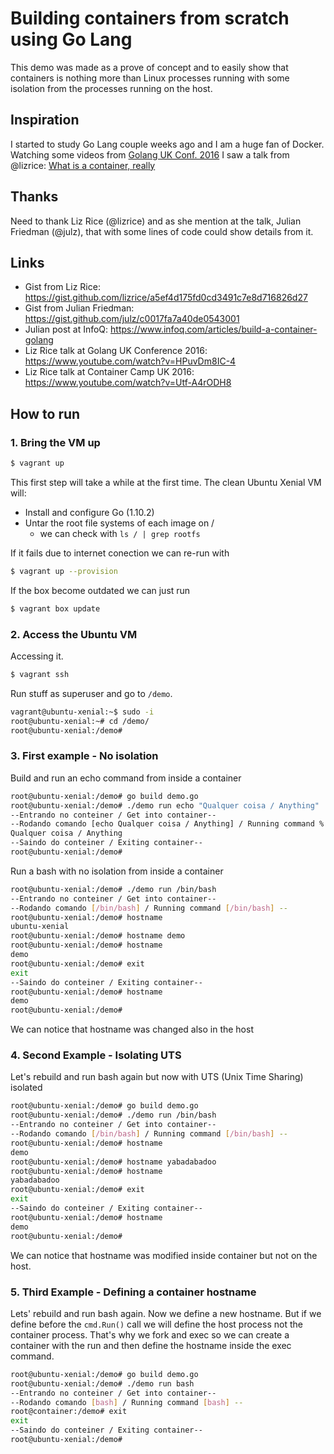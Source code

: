 # Building containers from scratch using Go Lang

This demo was made as a prove of concept and to easily show that containers is nothing more than Linux processes running with some isolation from the processes running on the host.


## Inspiration

I started to study Go Lang couple weeks ago and I am a huge fan of Docker. Watching some videos from [Golang UK Conf. 2016](http://golanguk.com) I saw a talk from @lizrice: [What is a container, really](https://www.youtube.com/watch?v=HPuvDm8IC-4)

## Thanks

Need to thank Liz Rice (@lizrice) and as she mention at the talk, Julian Friedman (@julz), that with some lines of code could show details from it.

## Links

 - Gist from Liz Rice: https://gist.github.com/lizrice/a5ef4d175fd0cd3491c7e8d716826d27
 - Gist from Julian Friedman: https://gist.github.com/julz/c0017fa7a40de0543001
 - Julian post at InfoQ: https://www.infoq.com/articles/build-a-container-golang
 - Liz Rice talk at Golang UK Conference 2016: https://www.youtube.com/watch?v=HPuvDm8IC-4
 - Liz Rice talk at Container Camp UK 2016: https://www.youtube.com/watch?v=Utf-A4rODH8

## How to run

### 1. Bring the VM up

~~~bash
$ vagrant up
~~~

This first step will take a while at the first time. The clean Ubuntu Xenial VM will:

 - Install and configure Go (1.10.2)
 - Untar the root file systems of each image on /
    - we can check with ```ls / | grep rootfs```

If it fails due to internet conection we can re-run with 

~~~bash
$ vagrant up --provision
~~~

If the box become outdated we can just run

~~~bash
$ vagrant box update
~~~

### 2. Access the Ubuntu VM

Accessing it.

~~~bash
$ vagrant ssh
~~~

Run stuff as superuser and go to `/demo`.

~~~bash
vagrant@ubuntu-xenial:~$ sudo -i
root@ubuntu-xenial:~# cd /demo/
root@ubuntu-xenial:/demo#
~~~

### 3. First example - No isolation

Build and run an echo command from inside a container

~~~bash
root@ubuntu-xenial:/demo# go build demo.go
root@ubuntu-xenial:/demo# ./demo run echo "Qualquer coisa / Anything"
--Entrando no conteiner / Get into container--
--Rodando comando [echo Qualquer coisa / Anything] / Running command %!v(MISSING) --
Qualquer coisa / Anything
--Saindo do conteiner / Exiting container--
root@ubuntu-xenial:/demo#
~~~

Run a bash with no isolation from inside a container

~~~bash
root@ubuntu-xenial:/demo# ./demo run /bin/bash
--Entrando no conteiner / Get into container--
--Rodando comando [/bin/bash] / Running command [/bin/bash] --
root@ubuntu-xenial:/demo# hostname
ubuntu-xenial
root@ubuntu-xenial:/demo# hostname demo
root@ubuntu-xenial:/demo# hostname
demo
root@ubuntu-xenial:/demo# exit
exit
--Saindo do conteiner / Exiting container--
root@ubuntu-xenial:/demo# hostname
demo
root@ubuntu-xenial:/demo#
~~~

We can notice that hostname was changed also in the host

### 4. Second Example - Isolating UTS

Let's rebuild and run bash again but now with UTS (Unix Time Sharing) isolated

~~~bash
root@ubuntu-xenial:/demo# go build demo.go
root@ubuntu-xenial:/demo# ./demo run /bin/bash
--Entrando no conteiner / Get into container--
--Rodando comando [/bin/bash] / Running command [/bin/bash] --
root@ubuntu-xenial:/demo# hostname
demo
root@ubuntu-xenial:/demo# hostname yabadabadoo
root@ubuntu-xenial:/demo# hostname
yabadabadoo
root@ubuntu-xenial:/demo# exit
exit
--Saindo do conteiner / Exiting container--
root@ubuntu-xenial:/demo# hostname
demo
root@ubuntu-xenial:/demo#
~~~

We can notice that hostname was modified inside container but not on the host.

###  5. Third Example - Defining a container hostname

Lets' rebuild and run bash again. Now we define a new hostname. But if we define before the ```cmd.Run()``` call we will define the host process not the container process. That's why we fork and exec so we can create a container with the run and then define the hostname inside the exec command.

~~~bash
root@ubuntu-xenial:/demo# go build demo.go
root@ubuntu-xenial:/demo# ./demo run bash
--Entrando no conteiner / Get into container--
--Rodando comando [bash] / Running command [bash] --
root@container:/demo# exit
exit
--Saindo do conteiner / Exiting container--
root@ubuntu-xenial:/demo#
~~~

